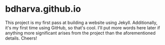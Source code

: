 bdharva.github.io
=================
This project is my first pass at building a website using Jekyll. Additionally, it's my first time using GitHub, so that's cool. I'll put more words here later if anything more significant arises from the project than the aforementioned details. Cheers!
